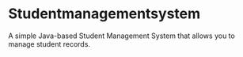 # Studentmanagementsystem
A simple Java-based Student Management System that allows you to manage student records.
